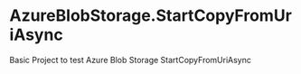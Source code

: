 # AzureBlobStorage.StartCopyFromUriAsync
Basic Project to test Azure Blob Storage StartCopyFromUriAsync
